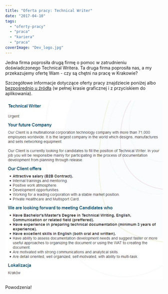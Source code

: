 ```yaml
---
title: "Oferta pracy: Technical Writer"
date: "2017-04-10"
tags:
  - "oferty-pracy"
  - "praca"
  - "kariera"
  - "praca"
coverImage: "Dev_logo.jpg"
---
```


Jedna firma poprosiła drugą firmę o pomoc w zatrudnieniu doświadczonego
Technical Writera. Ta druga firma poprosiła nas, a my przekazujemy ofertę Wam -
czy są chętni na pracę w Krakowie?

Szczegółowe informacje dotyczące oferty pracy znajdziecie poniżej albo
[bezpośrednio u źródła](http://www.devonshire.pl/vacatures/vacature-technical-writer-609508-71.html)
(w pełnej krasie graficznej i z przyciskiem do aplikowania).

![](images/devonshire_oferta_techwriter-1.jpg)

Powodzenia!
